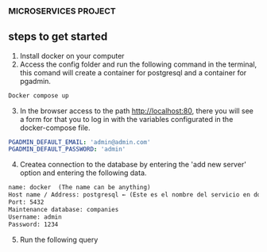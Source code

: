 ### MICROSERVICES PROJECT

## steps to get started
1. Install docker on your computer
2. Access the config folder and run the following command in the terminal, this comand will create a container for postgresql and a container for pgadmin.
```sh
Docker compose up
```
3. In the browser access to the path [http://localhost:80](http://localhost:80), there you will see a form for that you to log in with the variables configurated in the docker-compose file.
``` yml
PGADMIN_DEFAULT_EMAIL: 'admin@admin.com' 
PGADMIN_DEFAULT_PASSWORD: 'admin'
```
4. Createa connection to the database by entering the 'add new server' option and entering the following data.
``` txt
name: docker  (The name can be anything)
Host name / Address: postgresql ← (Este es el nombre del servicio en docker-compose)
Port: 5432
Maintenance database: companies
Username: admin
Password: 1234
```

5. Run the following query
```

```
